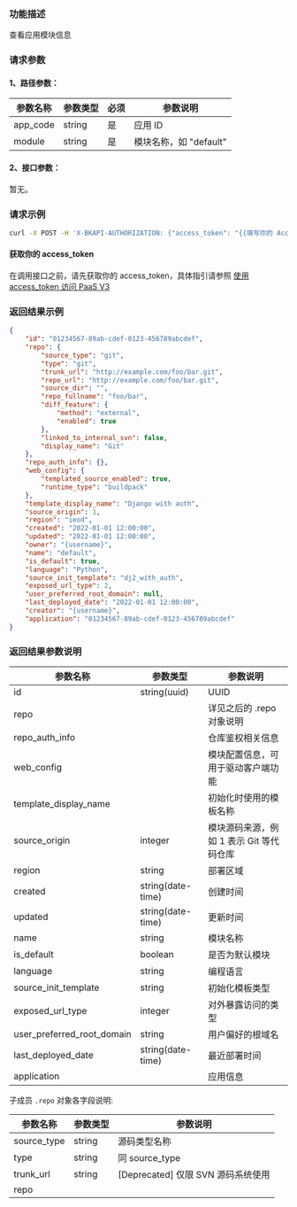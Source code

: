 ### 功能描述
查看应用模块信息

### 请求参数

#### 1、路径参数：

| 参数名称 | 参数类型 | 必须 | 参数说明              |
|----------|----------|-----|---------------------|
| app_code | string   | 是   | 应用 ID               |
| module   | string   | 是   | 模块名称，如 "default" |

#### 2、接口参数：
暂无。

### 请求示例

```bash
curl -X POST -H 'X-BKAPI-AUTHORIZATION: {"access_token": "{{填写你的 AccessToken}}"}' http://bkapi.example.com/api/bkpaas3/prod/bkapps/applications/{{填写你的AppCode}}/modules/{{填写你的模块名}}/
```

#### 获取你的 access_token
在调用接口之前，请先获取你的 access_token，具体指引请参照 [使用 access_token 访问 PaaS V3](https://bk.tencent.com/docs/markdown/PaaS3.0/topics/paas/access_token)

### 返回结果示例
```json
{
    "id": "01234567-89ab-cdef-0123-456789abcdef",
    "repo": {
        "source_type": "git",
        "type": "git",
        "trunk_url": "http://example.com/foo/bar.git",
        "repo_url": "http://example.com/foo/bar.git",
        "source_dir": "",
        "repo_fullname": "foo/bar",
        "diff_feature": {
            "method": "external",
            "enabled": true
        },
        "linked_to_internal_svn": false,
        "display_name": "Git"
    },
    "repo_auth_info": {},
    "web_config": {
        "templated_source_enabled": true,
        "runtime_type": "buildpack"
    },
    "template_display_name": "Django with auth",
    "source_origin": 1,
    "region": "ieod",
    "created": "2022-01-01 12:00:00",
    "updated": "2022-01-01 12:00:00",
    "owner": "{username}",
    "name": "default",
    "is_default": true,
    "language": "Python",
    "source_init_template": "dj2_with_auth",
    "exposed_url_type": 2,
    "user_preferred_root_domain": null,
    "last_deployed_date": "2022-01-01 12:00:00",
    "creator": "{username}",
    "application": "01234567-89ab-cdef-0123-456789abcdef"
}
```

### 返回结果参数说明

| 参数名称                   | 参数类型          | 参数说明                                |
|----------------------------|-------------------|-----------------------------------------|
| id                         | string(uuid)      | UUID                                    |
| repo                       |                   | 详见之后的 .repo 对象说明               |
| repo_auth_info             |                   | 仓库鉴权相关信息                        |
| web_config                 |                   | 模块配置信息，可用于驱动客户端功能       |
| template_display_name      |                   | 初始化时使用的模板名称                  |
| source_origin              | integer           | 模块源码来源，例如 1 表示 Git 等代码仓库 |
| region                     | string            | 部署区域                                |
| created                    | string(date-time) | 创建时间                                |
| updated                    | string(date-time) | 更新时间                                |
| name                       | string            | 模块名称                                |
| is_default                 | boolean           | 是否为默认模块                          |
| language                   | string            | 编程语言                                |
| source_init_template       | string            | 初始化模板类型                          |
| exposed_url_type           | integer           | 对外暴露访问的类型                      |
| user_preferred_root_domain | string            | 用户偏好的根域名                        |
| last_deployed_date         | string(date-time) | 最近部署时间                            |
| application                |                   | 应用信息                                |

子成员 `.repo` 对象各字段说明:

| 参数名称               | 参数类型 | 参数说明                           |
|------------------------|----------|-----------------------------------|
| source_type            | string   | 源码类型名称                       |
| type                   | string   | 同 source_type                     |
| trunk_url              | string   | [Deprecated] 仅限 SVN 源码系统使用 |
| repo